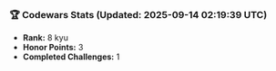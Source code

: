 ### 🏆 Codewars Stats (Updated: 2025-09-14 02:19:39 UTC)

- **Rank:** 8 kyu
- **Honor Points:** 3
- **Completed Challenges:** 1
